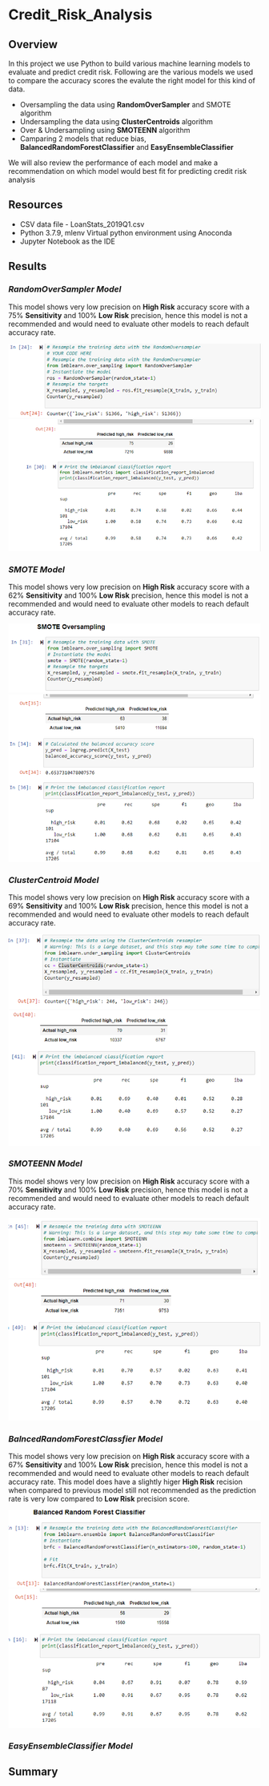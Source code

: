 # Credit_Risk_Analysis
## Overview
In this project we use Python to build various machine learning models to evaluate and predict credit risk. 
Following are the various models we used to compare the accuracy scores the evalute the right model for this kind of data.
* Oversampling the data using **RandomOverSampler** and SMOTE algorithm
* Undersampling the data using **ClusterCentroids** algorithm
* Over & Undersampling using **SMOTEENN** algorithm
* Camparing 2 models that reduce bias, **BalancedRandomForestClassifier** and **EasyEnsembleClassifier**

We will also review the performance of each model and make a recommendation on which model would best fit for predicting credit risk analysis

## Resources
* CSV data file - LoanStats_2019Q1.csv
* Python 3.7.9, mlenv Virtual python environment using Anoconda
* Jupyter Notebook as the IDE

## Results

### *RandomOverSampler Model*

This model shows very low precision on **High Risk** accuracy score with a 75% **Sensitivity** and 100% **Low Risk** precision, hence this model is not a recommended and would need to evaluate other models to reach default accuracy rate.

![ModelUsed](images/RandonOverSampler1.png)
![RandomOverSampler-Output](images/RandonOverSampler2.png)


### *SMOTE Model*

This model shows very low precision on **High Risk** accuracy score with a 62% **Sensitivity** and 100% **Low Risk** precision, hence this model is not a recommended and would need to evaluate other models to reach default accuracy rate.

![SMOTEModel](images/SMOTE1.png)
![SMOTE-Output](images/SMOTE2.png)

### *ClusterCentroid Model*

This model shows very low precision on **High Risk** accuracy score with a 69% **Sensitivity** and 100% **Low Risk** precision, hence this model is not a recommended and would need to evaluate other models to reach default accuracy rate.

![ClusterCentroidModel](images/ClusterCentroids1.png)
![ClusterCentroid-Output](images/ClusterCentroids2.png)

### *SMOTEENN Model*
This model shows very low precision on **High Risk** accuracy score with a 70% **Sensitivity** and 100% **Low Risk** precision, hence this model is not a recommended and would need to evaluate other models to reach default accuracy rate.

![SMOTEENNModel](images/SMOTEENN1.png)
![SMOTEENN-Output](images/SMOTEENN2.png)

### *BalncedRandomForestClassfier Model*

This model shows very low precision on **High Risk** accuracy score with a 67% **Sensitivity** and 100% **Low Risk** precision, hence this model is not a recommended and would need to evaluate other models to reach default accuracy rate. This model does have a slightly higer **High Risk** recision when compared to previous model still not recommended as the prediction rate is very low compared to **Low Risk** precision score.

![BalnacedRandomForestModel](images/BalnacedRandomForest1.png)
![BalnacedRandomForest1-Output](images/BalnacedRandomForest2.png)

### *EasyEnsembleClassifier Model*



## Summary
